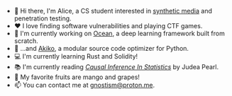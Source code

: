 - 👋 Hi there, I'm Alice, a CS student interested in [synthetic media](https://en.wikipedia.org/wiki/Synthetic_media) and penetration testing.
- ❤ I love finding software vulnerabilities and playing CTF games. 
- 🌊 I'm currently working on [Ocean](https://github.com/tiffanywhite/ocean), a deep learning framework built from scratch.
- 🌺 ...and [Akiko](https://github.com/tiffanywhite/akiko), a modular source code optimizer for Python. 
- 💻 I'm currently learning Rust and Solidity! 
- 📚 I'm currently reading [*Causal Inference In Statistics*](https://3lib.net/book/2664651/adcbf6) by Judea Pearl.
- 🥭 My favorite fruits are mango and grapes!
- 📫 You can contact me at [gnostism@proton.me](mailto:gnostism@proton.me).
